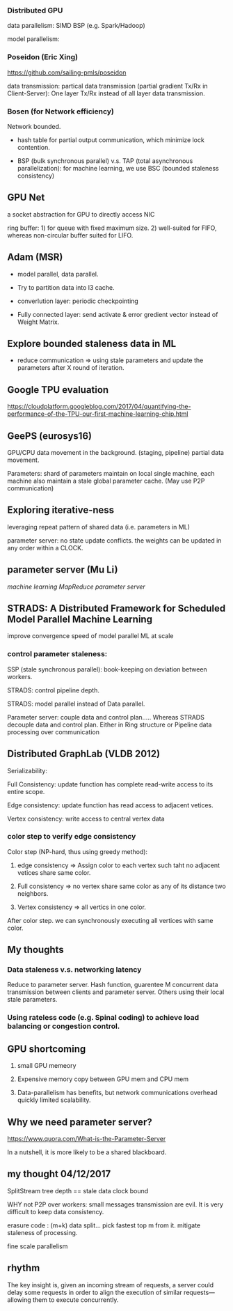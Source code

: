 
### Distributed GPU
data parallelism: SIMD BSP (e.g. Spark/Hadoop)

model parallelism:

### Poseidon (Eric Xing)

https://github.com/sailing-pmls/poseidon

data transmission: partical data transmission (partial gradient Tx/Rx in Client-Server): One layer Tx/Rx instead of all layer data transmission.

### Bosen (for Network efficiency)

Network bounded.

* hash table for partial output communication, which minimize lock contention.

* BSP (bulk synchronous parallel) v.s. TAP (total asynchronous parallelization): for machine learning, we use BSC (bounded staleness consistency)


## GPU Net
a socket abstraction for GPU to directly access NIC

ring buffer: 1) for queue with fixed maximum size. 2) well-suited for FIFO, whereas non-circular buffer suited for LIFO.

## Adam (MSR)

* model parallel, data parallel. 

* Try to partition data into l3 cache. 

* converlution layer: periodic checkpointing

* Fully connected layer: send activate & error gredient vector instead of Weight Matrix.


## Explore bounded staleness data in ML

* reduce communication => using stale parameters and update the parameters after X round of iteration.


## Google TPU evaluation

https://cloudplatform.googleblog.com/2017/04/quantifying-the-performance-of-the-TPU-our-first-machine-learning-chip.html

## GeePS (eurosys16)

GPU/CPU data movement in the background. (staging, pipeline) partial data movement.

Parameters: shard of parameters maintain on local single machine, each machine also maintain a stale global parameter cache. (May use P2P communication)


## Exploring iterative-ness
leveraging repeat pattern of shared data (i.e. parameters in ML)

parameter server: no state update conflicts. the weights can be updated in any order within a CLOCK.

## parameter server (Mu Li)

*machine learning MapReduce parameter server*

## STRADS: A Distributed Framework for Scheduled Model Parallel Machine Learning

improve convergence speed of model parallel ML at scale

### control parameter staleness:
SSP (stale synchronous parallel): book-keeping on deviation between workers.

STRADS: control pipeline depth.

STRADS: model parallel instead of Data parallel.

Parameter server: couple data and control plan.....
Whereas STRADS decouple data and control plan. Either in Ring structure or Pipeline data processing over communication


## Distributed GraphLab (VLDB 2012)

Serializability:

Full Consistency: update function has complete read-write access to its entire scope.

Edge consistency: update function has read access to adjacent vetices.

Vertex consistency: write access to central vertex data

### color step to verify edge consistency

Color step (NP-hard, thus using greedy method): 

1. edge consistency => Assign color to each vertex such taht no adjacent vetices share same color.

2. Full consistency => no vertex share same color as any of its distance two neighbors.

3. Vertex consistency => all vertics in one color.

After color step. we can synchronously executing all vertices with same color.



## My thoughts

### Data staleness v.s. networking latency
Reduce to parameter server. Hash function, guarentee M concurrent data transmission between clients and parameter server. Others using their local stale parameters.

### Using rateless code (e.g. Spinal coding) to achieve load balancing or congestion control.

## GPU shortcoming

1. small GPU memeory

2. Expensive memory copy between GPU mem and CPU mem

3. Data-parallelism has benefits, but network communications overhead quickly limited scalability.


## Why we need parameter server?

https://www.quora.com/What-is-the-Parameter-Server

In a nutshell, it is more likely to be a shared blackboard.



## my thought 04/12/2017

SplitStream tree depth == stale data clock bound

WHY not P2P over workers: small messages transmission are evil. It is very difficult to keep data consistency.

erasure code :  (m+k) data split... pick fastest top m from it.   mitigate staleness of processing.

fine scale parallelism


## rhythm

The key insight is, given an incoming stream of requests, a server could delay some requests in order to align the execution of similar requests—allowing them to execute concurrently.
